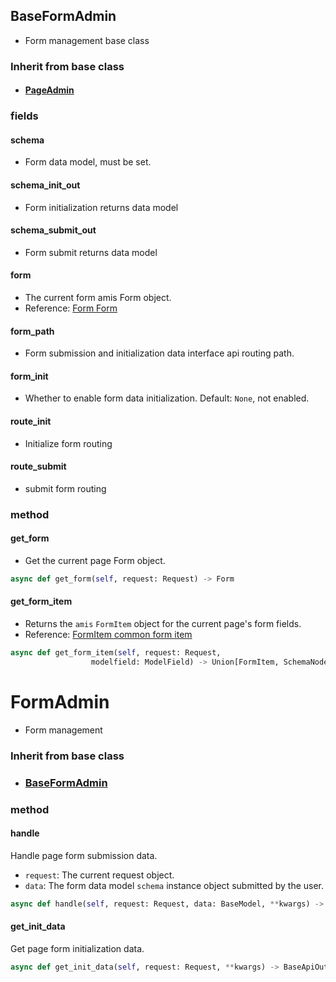 ## BaseFormAdmin

- Form management base class

### Inherit from base class

- #### [PageAdmin](../PageAdmin)

### fields

#### schema

- Form data model, must be set.

#### schema_init_out

- Form initialization returns data model

#### schema_submit_out

- Form submit returns data model

#### form

- The current form amis Form object.
- Reference: [Form Form](https://baidu.gitee.io/amis/zh-CN/components/form/index)

#### form_path

- Form submission and initialization data interface api routing path.

#### form_init

- Whether to enable form data initialization. Default: `None`, not enabled.

#### route_init

- Initialize form routing

#### route_submit

- submit form routing

### method

#### get_form

- Get the current page Form object.

```python
async def get_form(self, request: Request) -> Form
```

#### get_form_item

- Returns the `amis` `FormItem` object for the current page's form fields.
- Reference: [FormItem common form item](https://baidu.gitee.io/amis/zh-CN/components/form/formitem)

```python
async def get_form_item(self, request: Request, 
                  modelfield: ModelField) -> Union[FormItem, SchemaNode]
```

# FormAdmin

- Form management

### Inherit from base class

- ### [BaseFormAdmin](#baseformadmin)

### method

#### handle

Handle page form submission data.

- `request`: The current request object.
- `data`: The form data model `schema` instance object submitted by the user.

```python
async def handle(self, request: Request, data: BaseModel, **kwargs) -> BaseApiOut[Any]
```

#### get_init_data

Get page form initialization data.

```python
async def get_init_data(self, request: Request, **kwargs) -> BaseApiOut[Any]
```

